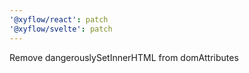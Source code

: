 ```yaml
---
'@xyflow/react': patch
'@xyflow/svelte': patch
---
```


Remove dangerouslySetInnerHTML from domAttributes
